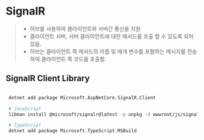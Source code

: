 # SignalR

>- 허브를 사용하여 클라이언트와 서버간 통신을 지원
>- 클라이언트 서버, 서버 클라이언트에 대한 메서드를 호출 할 수 있도록 되어 있음.
>- 허브는 클라이언트 쪽 메서드의 이름 및 매개 변수를 포함하는 메시지를 전송하여 클라이언트 쪽 코드를 호출함.

## SignalR Client Library

```bash

 dotnet add package Microsoft.AspNetCore.SignalR.Client

 # JavaScript
 libman install @microsoft/signalr@latest -p unpkg -d wwwroot/js/signalr --files dist/browser/signalr.js

 # TypeScript
 dotnet add package Microsoft.TypeScript.MSBuild

```
